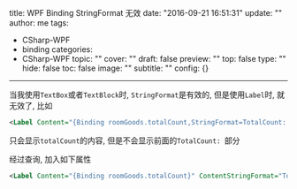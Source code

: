 title: WPF Binding StringFormat 无效
date: "2016-09-21 16:51:31"
update: ""
author: me
tags:
- CSharp-WPF
- binding
categories:
- CSharp-WPF
topic: ""
cover: ""
draft: false
preview: ""
top: false
type: ""
hide: false
toc: false
image: ""
subtitle: ""
config: {}


---



当我使用`TextBox`或者`TextBlock`时, `StringFormat`是有效的, 但是使用`Label`时, 就无效了, 比如


```xml
<Label Content="{Binding roomGoods.totalCount,StringFormat=TotalCount: {0:C}}"/>
```
只会显示`totalCount`的内容, 但是不会显示前面的`TotalCount: `部分

经过查询, 加入如下属性

```xml
<Label Content="{Binding roomGoods.totalCount}" ContentStringFormat="TotalCount: {0}"/>

```
